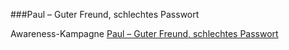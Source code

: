###Paul – Guter Freund, schlechtes Passwort

Awareness-Kampagne [Paul – Guter Freund, schlechtes Passwort](https://www.datenschutz-notizen.de/paul-guter-freund-schlechtes-passwort-3621339/)
